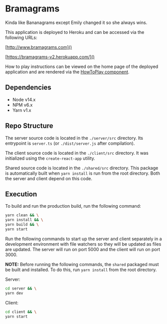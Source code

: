 # Bramagrams

Kinda like Bananagrams except Emily changed it so she always wins.

This application is deployed to Heroku and can be accessed via the following URLs:

[http://www.bramagrams.com]()

[https://bramagrams-v2.herokuapp.com/]()

How to play instructions can be viewed on the home page of the deployed application and are rendered via the [HowToPlay component](client/src/components/shared/HowToPlay.tsx).

## Dependencies

* Node v14.x
* NPM v6.x
* Yarn v1.x

## Repo Structure

The server source code is located in the `./server/src` directory. Its entrypoint is `server.ts` (or `./dist/server.js` after compilation).

The client source code is located in the `./client/src` directory. It was initialized using the `create-react-app` utility.

Shared source code is located in the `./shared/src` directory. This package is automatically built when `yarn install` is run from the root directory. Both the server and client depend on this code.

## Execution

To build and run the production build, run the following command:
```sh
yarn clean && \
yarn install && \
yarn build && \
yarn start
```

Run the following commands to start up the server and client separately in a development environment with file watchers so they will be updated as files are updated. The server will run on port 5000 and the client will run on port 3000.

**NOTE:** Before running the following commands, the `shared` packaged must be built and installed. To do this, run `yarn install` from the root directory.

Server:
```sh
cd server && \
yarn dev
```

Client:
```sh
cd client && \
yarn start
```
